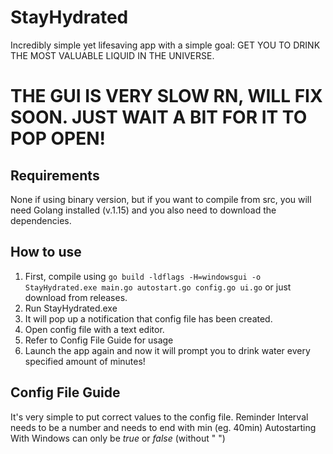 # StayHydrated
Incredibly simple yet lifesaving app with a simple goal: GET YOU TO DRINK THE MOST VALUABLE LIQUID IN THE UNIVERSE.

# THE GUI IS VERY SLOW RN, WILL FIX SOON. JUST WAIT A BIT FOR IT TO POP OPEN!

## Requirements
None if using binary version, but if you want to compile from src, you will need Golang installed (v.1.15) and you also need to download the dependencies.

## How to use
1. First, compile using
`go build -ldflags -H=windowsgui -o StayHydrated.exe main.go autostart.go config.go ui.go` or just download from releases.
2. Run StayHydrated.exe
3. It will pop up a notification that config file has been created.
4. Open config file with a text editor.
5. Refer to Config File Guide for usage
6. Launch the app again and now it will prompt you to drink water every specified amount of minutes!

## Config File Guide
It's very simple to put correct values to the config file. 
Reminder Interval needs to be a number and needs to end with min (eg. 40min)
Autostarting With Windows can only be *true* or *false* (without " ")
